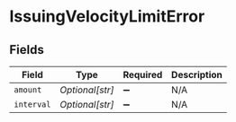 # IssuingVelocityLimitError


## Fields

| Field              | Type               | Required           | Description        |
| ------------------ | ------------------ | ------------------ | ------------------ |
| `amount`           | *Optional[str]*    | :heavy_minus_sign: | N/A                |
| `interval`         | *Optional[str]*    | :heavy_minus_sign: | N/A                |